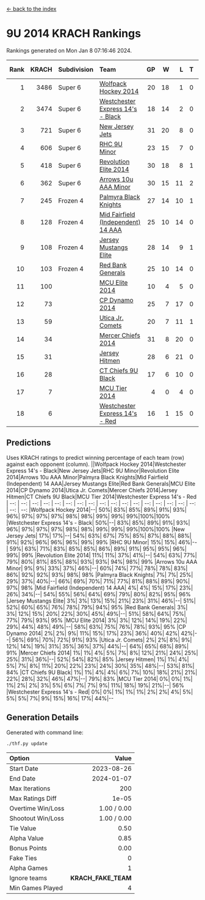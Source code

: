 [<- back to the index](readme.md)
# 9U 2014 KRACH Rankings
Rankings generated on Mon Jan  8 07:16:46 2024.

Rank|KRACH|Subdivision|Team|GP|W|L|T|OTW|OTL|SoS|Exp Wins|Win Diff
---:|---:|:---|:---|---:|---:|---:|---:|---:|---:|---:|---:|---:
1|3486|Super 6|[Wolfpack Hockey 2014](https://gamesheetstats.com/seasons/3664/teams/140871/schedule)|20|18|1|0|0|1|545|18.8|-0.0
2|3474|Super 6|[Westchester Express 14's - Black](https://gamesheetstats.com/seasons/3664/teams/140873/schedule)|18|14|2|0|2|0|607|16.8|-0.0
3|721|Super 6|[New Jersey Jets](https://gamesheetstats.com/seasons/3664/teams/140881/schedule)|31|20|8|0|3|0|594|23.9|0.0
4|606|Super 6|[RHC 9U Minor](https://gamesheetstats.com/seasons/3664/teams/140876/schedule)|23|15|7|0|1|0|625|16.9|0.0
5|418|Super 6|[Revolution Elite 2014](https://gamesheetstats.com/seasons/3664/teams/140880/schedule)|30|18|8|1|2|1|335|21.4|0.0
6|362|Super 6|[Arrows 10u AAA Minor](https://gamesheetstats.com/seasons/3664/teams/140872/schedule)|30|15|11|2|0|2|812|16.9|0.0
7|245|Frozen 4|[Palmyra Black Knights](https://gamesheetstats.com/seasons/3664/teams/140875/schedule)|27|14|10|1|1|1|458|16.4|0.0
8|128|Frozen 4|[Mid Fairfield (Independent) 14 AAA](https://gamesheetstats.com/seasons/3664/teams/140878/schedule)|25|10|14|0|1|0|732|11.9|0.0
9|108|Frozen 4|[Jersey Mustangs Elite](https://gamesheetstats.com/seasons/3664/teams/140888/schedule)|28|14|9|1|1|3|178|16.4|0.0
10|103|Frozen 4|[Red Bank Generals](https://gamesheetstats.com/seasons/3664/teams/140883/schedule)|25|10|14|0|0|1|477|10.9|0.0
11|100||[MCU Elite 2014](https://gamesheetstats.com/seasons/3664/teams/140874/schedule)|10|4|5|0|0|1|1296|4.9|0.0
12|73||[CP Dynamo 2014](https://gamesheetstats.com/seasons/3664/teams/140877/schedule)|25|7|17|0|0|1|736|7.9|0.0
13|59||[Utica Jr. Comets](https://gamesheetstats.com/seasons/3664/teams/140884/schedule)|20|7|11|1|0|1|500|8.4|0.0
14|34||[Mercer Chiefs 2014](https://gamesheetstats.com/seasons/3664/teams/140885/schedule)|31|8|20|0|1|2|200|9.9|0.0
15|31||[Jersey Hitmen](https://gamesheetstats.com/seasons/3664/teams/140879/schedule)|28|6|21|0|1|0|522|7.9|0.0
16|28||[CT Chiefs 9U Black](https://gamesheetstats.com/seasons/3664/teams/140886/schedule)|17|6|10|0|1|0|157|7.9|0.0
17|7||[MCU Tier 2014](https://gamesheetstats.com/seasons/3664/teams/140882/schedule)|4|0|4|0|0|0|302|0.9|0.0
18|6||[Westchester Express 14's - Red](https://gamesheetstats.com/seasons/3664/teams/140887/schedule)|16|1|15|0|0|0|138|1.9|0.0

## Predictions
Uses KRACH ratings to predict winning percentage of each team (row) against each opponent (column).
||Wolfpack Hockey 2014|Westchester Express 14's - Black|New Jersey Jets|RHC 9U Minor|Revolution Elite 2014|Arrows 10u AAA Minor|Palmyra Black Knights|Mid Fairfield (Independent) 14 AAA|Jersey Mustangs Elite|Red Bank Generals|MCU Elite 2014|CP Dynamo 2014|Utica Jr. Comets|Mercer Chiefs 2014|Jersey Hitmen|CT Chiefs 9U Black|MCU Tier 2014|Westchester Express 14's - Red
| --: | --: | --: | --: | --: | --: | --: | --: | --: | --: | --: | --: | --: | --: | --: | --: | --: | --: | --: 
|Wolfpack Hockey 2014|--| 50%| 83%| 85%| 89%| 91%| 93%| 96%| 97%| 97%| 97%| 98%| 98%| 99%| 99%| 99%|100%|100%
|Westchester Express 14's - Black| 50%|--| 83%| 85%| 89%| 91%| 93%| 96%| 97%| 97%| 97%| 98%| 98%| 99%| 99%| 99%|100%|100%
|New Jersey Jets| 17%| 17%|--| 54%| 63%| 67%| 75%| 85%| 87%| 88%| 88%| 91%| 92%| 96%| 96%| 96%| 99%| 99%
|RHC 9U Minor| 15%| 15%| 46%|--| 59%| 63%| 71%| 83%| 85%| 85%| 86%| 89%| 91%| 95%| 95%| 96%| 99%| 99%
|Revolution Elite 2014| 11%| 11%| 37%| 41%|--| 54%| 63%| 77%| 79%| 80%| 81%| 85%| 88%| 93%| 93%| 94%| 98%| 99%
|Arrows 10u AAA Minor|  9%|  9%| 33%| 37%| 46%|--| 60%| 74%| 77%| 78%| 78%| 83%| 86%| 92%| 92%| 93%| 98%| 98%
|Palmyra Black Knights|  7%|  7%| 25%| 29%| 37%| 40%|--| 66%| 69%| 70%| 71%| 77%| 81%| 88%| 89%| 90%| 97%| 98%
|Mid Fairfield (Independent) 14 AAA|  4%|  4%| 15%| 17%| 23%| 26%| 34%|--| 54%| 55%| 56%| 64%| 69%| 79%| 80%| 82%| 95%| 96%
|Jersey Mustangs Elite|  3%|  3%| 13%| 15%| 21%| 23%| 31%| 46%|--| 51%| 52%| 60%| 65%| 76%| 78%| 79%| 94%| 95%
|Red Bank Generals|  3%|  3%| 12%| 15%| 20%| 22%| 30%| 45%| 49%|--| 51%| 58%| 64%| 75%| 77%| 79%| 93%| 95%
|MCU Elite 2014|  3%|  3%| 12%| 14%| 19%| 22%| 29%| 44%| 48%| 49%|--| 58%| 63%| 75%| 76%| 78%| 93%| 95%
|CP Dynamo 2014|  2%|  2%|  9%| 11%| 15%| 17%| 23%| 36%| 40%| 42%| 42%|--| 56%| 69%| 70%| 72%| 91%| 93%
|Utica Jr. Comets|  2%|  2%|  8%|  9%| 12%| 14%| 19%| 31%| 35%| 36%| 37%| 44%|--| 64%| 65%| 68%| 89%| 91%
|Mercer Chiefs 2014|  1%|  1%|  4%|  5%|  7%|  8%| 12%| 21%| 24%| 25%| 25%| 31%| 36%|--| 52%| 54%| 82%| 85%
|Jersey Hitmen|  1%|  1%|  4%|  5%|  7%|  8%| 11%| 20%| 22%| 23%| 24%| 30%| 35%| 48%|--| 53%| 81%| 84%
|CT Chiefs 9U Black|  1%|  1%|  4%|  4%|  6%|  7%| 10%| 18%| 21%| 21%| 22%| 28%| 32%| 46%| 47%|--| 79%| 83%
|MCU Tier 2014|  0%|  0%|  1%|  1%|  2%|  2%|  3%|  5%|  6%|  7%|  7%|  9%| 11%| 18%| 19%| 21%|--| 56%
|Westchester Express 14's - Red|  0%|  0%|  1%|  1%|  1%|  2%|  2%|  4%|  5%|  5%|  5%|  7%|  9%| 15%| 16%| 17%| 44%|--

## Generation Details

Generated with command line:
```
./thf.py update
```

| Option | Value |
| :----- | ----: |
| Start Date | 2023-08-26 |
| End Date | 2024-01-07 |
| Max Iterations | 200 |
| Max Ratings Diff | 1e-05 |
| Overtime Win/Loss | 1.00 / 0.00 |
| Shootout Win/Loss | 1.00 / 0.00 |
| Tie Value | 0.50 |
| Alpha Value | 0.85 |
| Bonus Points | 0.00 |
| Fake Ties | 0 |
| Alpha Games | 1 |
| Ignore teams | __KRACH_FAKE_TEAM__ |
| Min Games Played | 4 |

